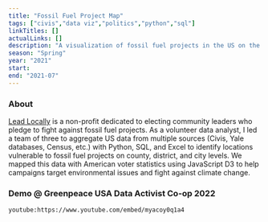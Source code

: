 ```yaml
---
title: "Fossil Fuel Project Map"
tags: ["civis","data viz","politics","python","sql"]
linkTitles: []
actualLinks: []
description: "A visualization of fossil fuel projects in the US on the congressional district, county, and city levels."
season: "Spring"
year: "2021"
start: 
end: "2021-07"
--- 
```


### About

<a href='https://leadlocally.org/'>Lead Locally</a> is a non-profit dedicated to electing community leaders who pledge to fight against fossil fuel projects. As a volunteer data analyst, I led a team of three to aggregate US data from multiple sources (Civis, Yale databases, Census, etc.) with Python, SQL, and Excel to identify locations vulnerable to fossil fuel projects on county, district, and city levels. We mapped this data with American voter statistics using JavaScript D3 to help campaigns target environmental issues and fight against climate change.

### Demo @ Greenpeace USA Data Activist Co-op 2022
`youtube:https://www.youtube.com/embed/myacoy0q1a4`